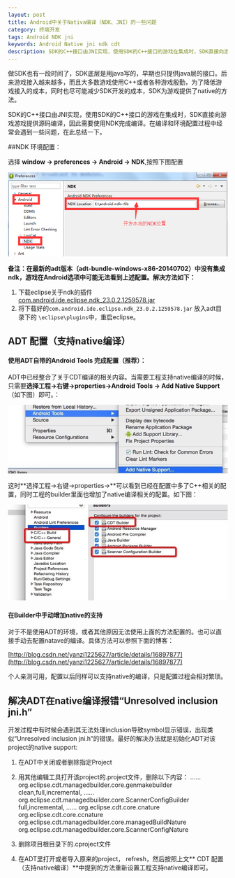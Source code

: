 ```yaml
---
layout: post
title: Android中关于Nativa编译（NDK、JNI）的一些问题
category: 终端开发
tags: Android NDK jni
keywords: Android Native jni ndk cdt
description: SDK的C++接口由JNI实现，使用SDK的C++接口的游戏在集成时，SDK直接向游戏游戏提供源码编译，因此需要使用NDK完成编译。在编译和环境配置过程中经常会遇到一些问题，在此总结一下。
---
```

做SDK也有一段时间了，SDK底层是用java写的，早期也只提供java层的接口。后来游戏接入越来越多，而且大多数游戏使用C++或者各种游戏殷勤，为了降低游戏接入的成本，同时也尽可能减少SDK开发的成本，SDK为游戏提供了native的方法。

SDK的C++接口由JNI实现，使用SDK的C++接口的游戏在集成时，SDK直接向游戏游戏提供源码编译，因此需要使用NDK完成编译。在编译和环境配置过程中经常会遇到一些问题，在此总结一下。

##NDK 环境配置：

选择 **window -> preferences -> Android -> NDK**,按照下图配置

![NDK配置](../public/images/ndk.png "ndk 配置")

**备注：在最新的adt版本（adt-bundle-windows-x86-20140702）中没有集成ndk，游戏在Android选项中可能无法看到上述配置。解决方法如下：**

1. 下载eclipse关于ndk的插件[com.android.ide.eclipse.ndk_23.0.2.1259578.jar](https://github.com/bihe0832/Settings-Tools/tree/master/adt/plugins)
2. 将下载好的`com.android.ide.eclipse.ndk_23.0.2.1259578.jar` 放入adt目录下的 `\eclipse\plugins`中，重启eclipse。

## ADT 配置（支持native编译）

#### 使用ADT自带的Android Tools 完成配置（推荐）：

ADT中已经整合了关于CDT编译的相关内容。当需要工程支持native编译的时候，只需要**选择工程->右键->properties->Android Tools -> Add Native Support**（如下图）即可。：

![CDT配置](../public/images/cdt.jpg "CDT配置")

这时**选择工程->右键->properties->**可以看到已经在配置中多了C++相关的配置，同时工程的builder里面也增加了native编译相关的配置。如下图：

![CDT配置](../public/images/cdt-succ.jpg "CDT配置")

#### 在Builder中手动增加native的支持

对于不是使用ADT的环境，或者其他原因无法使用上面的方法配置的。也可以直接手动去配置natave的编译。具体方法可以参照下面的博客：

[http://blog.csdn.net/yanzi1225627/article/details/16897877](http://blog.csdn.net/yanzi1225627/article/details/16897877)

个人亲测可用，配置以后同样可以支持native的编译，只是配置过程会相对繁琐。

## 解决ADT在native编译报错“Unresolved inclusion jni.h”

开发过程中有时候会遇到其无法处理inclusion导致symbol显示错误，出现类似“Unresolved inclusion jni.h”的错误。最好的解决办法就是初始化ADT对该project的native support:

1. 在ADT中关闭或者删除指定Project
2. 用其他编辑工具打开该project的.project文件，删除以下内容：
	......
	<buildCommand>
	<name>org.eclipse.cdt.managedbuilder.core.genmakebuilder</name>
	<triggers>clean,full,incremental,</triggers>
	<arguments>
	</arguments>
	</buildCommand>
	......
	<buildCommand>
	<name>org.eclipse.cdt.managedbuilder.core.ScannerConfigBuilder</name>
	<triggers>full,incremental,</triggers>
	<arguments>
	</arguments>
	</buildCommand>
	......
	<nature>org.eclipse.cdt.core.cnature</nature>
	<nature>org.eclipse.cdt.core.ccnature</nature>
	<nature>org.eclipse.cdt.managedbuilder.core.managedBuildNature</nature>
	<nature>org.eclipse.cdt.managedbuilder.core.ScannerConfigNature</nature>

3. 删除项目根目录下的.cproject文件
4. 在ADT里打开或者导入原来的project， refresh，然后按照上文** CDT 配置（支持native编译）**中提到的方法重新设置工程支持native编译即可。